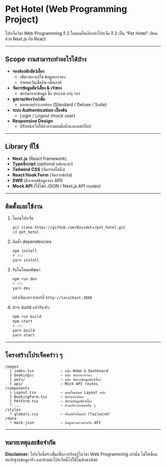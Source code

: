 # Pet Hotel (Web Programming Project)

โปรเจ็ควิชา Web Programming ปี 2 โดยผมได้เลือกทำโปรเจ็ค ปี 2 เป็น “Pet Hotel” เขียนด้วย Next.js กับ React

---

## Scope งานสามารถทำอะไรได้บ้าง

- **จองห้องพักสัตว์เลี้ยง**  
  - เพิ่ม–ลบ–แก้ไข ข้อมูลการจอง  
  - กำหนดวันเช็คอิน–เช็คเอาต์  
- **จัดการข้อมูลสัตว์เลี้ยง & เจ้าของ**  
  - ฟอร์มกรอกข้อมูล ชื่อ ประเภท อายุ ฯลฯ  
- **ดูสถานะห้องว่าง/เต็ม**  
  - แยกตามประเภทห้อง (Standard / Deluxe / Suite)  
- **ระบบ Authentication เบื้องต้น**  
  - Login / Logout (mock user)  
- **Responsive Design**  
  - ปรับหน้าเว็บให้สวยงามบนมือถือและเดสก์ท็อป

---

## Library ที่ใช้

- **Next.js** (React framework)  
- **TypeScript** (optional แต่แนะนำ)  
- **Tailwind CSS** (จัดการสไตลิ่ง)  
- **React Hook Form** (จัดการฟอร์ม)  
- **SWR** (ดึง–แคชข้อมูลจาก API)  
- **Mock API** (ใช้ไฟล์ JSON / Next.js API routes)

---

## ติดตั้งและใช้งาน

1. โคลนโปรเจ็ค
   ```bash
   git clone https://github.com/Kasidetx/pet_hotel.git
   cd pet_hotel
   ```

2. ติดตั้ง dependencies
   ```bash
   npm install
   # หรือ
   yarn install
   ```

3. รันในโหมดพัฒนา
   ```bash
   npm run dev
   # หรือ
   yarn dev
   ```
   แล้วเปิดเบราว์เซอร์ที่ `http://localhost:3000`

4. ถ้าจะ build แล้วรันจริง
   ```bash
   npm run build
   npm start
   # หรือ
   yarn build
   yarn start
   ```

---

## โครงสร้างโปรเจ็คคร่าว ๆ

```
/pages
  ├ index.tsx            – หน้า Home & Dashboard
  ├ bookings/            – หน้า จัดการการจอง
  ├ pets/                – หน้า จัดการข้อมูลสัตว์เลี้ยง
  ├ api/                 – Mock API routes
/components
  ├ Layout.tsx           – คอมโพเนนต์ Layout หลัก
  ├ BookingForm.tsx      – ฟอร์มจองห้อง
  ├ PetForm.tsx          – ฟอร์มข้อมูลสัตว์เลี้ยง
  └ ...                  – ส่วนประกอบย่อยอื่น ๆ
/styles
  └ globals.css          – สไตล์ทั่วทั้งแอป (Tailwind)
/data
  └ mock.json            – ข้อมูลตัวอย่างสำหรับ API
```

---

## หมายเหตุและข้อจำกัด

**Disclaimer:** โปรเจ็คนี้สร้างขึ้นเพื่อการเรียนรู้ในวิชา Web Programming เท่านั้น ไม่ได้เชื่อมต่อกับฐานข้อมูลจริง และห้ามนำโปรเจ็คนี้ไปใช้ในเชิงพาณิชย์
